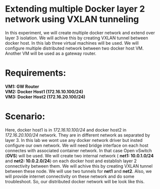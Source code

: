 # Extending multiple Docker layer 2 network using VXLAN tunneling 
In this experiment, we will create multiple docker network and extend over layer 3 isolation. We will achive this by creating VXLAN tunnel between docker host. In this lab three virtual machines will be used. We will configure multiple distributed network between two docker host VM. Another VM will be used as a gateway router. 

# Requirements:
  **VM1: GW Router**\
  **VM2: Docker Host1 (172.16.10.100/24)**\
  **VM3: Docker Host2 (172.16.20.100/24)**
  
# Scenario:
Here, docker host1 is in *172.16.10.100/24* and docker host2 in *172.16.20.100/24* network. They are in different network as separated by layer 3. In this lab we wont use any docker network driver but insted configure our own network. We will need bridge interface on each host connectes with associated container network. In that case Open vSwitch (**OVS**) will be used. We will create two internal network ( **net1: 10.0.1.0/24**  and **net2: 10.0.2.0/24**) on each docker host and establish layer 2 connectivity between them. We will achive this by creating VXLAN tunnel between these node. We will use two tunnels for **net1** and **net2**. Also, we will provide internet connectivity on these network and do some troubleshoot. So, our distributed docker network will be look like this.
  
  
  
